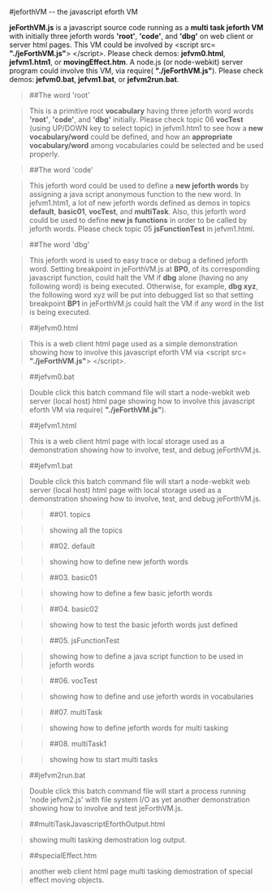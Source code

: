 #jeforthVM -- the javascript eforth VM

**jeForthVM.js** is a javascript source code running as a **multi task jeforth VM** with initially three jeforth words **'root'**, **'code'**, and **'dbg'** on web client or server html pages. This VM could be involved by &lt;script src= **"./jeForthVM.js"**> &lt;/script>. Please check demos: **jefvm0.html**, **jefvm1.htm1**, or **movingEffect.htm**. A node.js (or node-webkit) server program could involve this VM, via require( **"./jeForthVM.js"**). Please check demos: **jefvm0.bat**, **jefvm1.bat**, or **jefvm2run.bat**.

>##The word 'root'

>This is a primitive root **vocabulary** having three jeforth word words **'root'**, **'code'**, and **'dbg'** initially.
Please check topic 06 **vocTest** (using UP/DOWN key to select topic) in jefvm1.htm1 to see how a **new vocabulary/word** could be defined, and how an **appropriate vocabulary/word** among vocabularies could be selected and be used properly.

>##The word 'code'

>This jeforth word could be used to define a **new jeforth words** by assigning a java script anonymous function to the new word. In jefvm1.htm1, a lot of new jeforth words defined as demos in topics **default**, **basic01**, **vocTest**, and **multiTask**. Also, this jeforth word could be used to define **new js functions** in order to be called by jeforth words. Please check topic 05 **jsFunctionTest** in jefvm1.html.

>##The word 'dbg'

>This jeforth word is used to easy trace or debug a defined jeforth word. Setting breakpoint in jeForthVM.js at **BP0**, of its corresponding javascript function, could halt the VM if **dbg** alone (having no any following word) is being executed. Otherwise, for example, **dbg xyz**, the following word xyz will be put into debugged list so that setting breakpoint **BP1** in jeForthVM.js could halt the VM if any word in the list is being executed.

>##jefvm0.html

>This is a web client html page used as a simple demonstration showing how to involve this javascript eforth VM via &lt;script src= **"./jeForthVM.js"**> &lt;/script>.

>##jefvm0.bat

>Double click this batch command file will start a node-webkit web server (local host) html page showing how to involve this javascript eforth VM via require( **"./jeForthVM.js"**).

>##jefvm1.html

>This is a web client html page with local storage used as a demonstration showing how to involve, test, and debug jeForthVM.js.

>##jefvm1.bat

>Double click this batch command file will start a node-webkit web server (local host) html page with local storage used as a demonstration showing how to involve, test, and debug jeForthVM.js.

>>##01. topics

>>showing all the topics

>>##02. default

>>showing how to define new jeforth words

>>##03. basic01 

>>showing how to define a few basic jeforth words

>>##04. basic02 

>>showing how to test the basic jeforth words just defined

>>##05. jsFunctionTest 

>>showing how to define a java script function to be used in jeforth words

>>##06. vocTest 

>>showing how to define and use jeforth words in vocabularies

>>##07. multiTask 

>>showing how to define jeforth words for multi tasking

>>##08. multiTask1 

>>showing how to start multi tasks

>##jefvm2run.bat

>Double click this batch command file will start a process running 'node jefvm2.js' with file system I/O as yet another demonstration showing how to involve and test jeForthVM.js.

>##multiTaskJavascriptEforthOutput.html

>showing multi tasking demostration log output.

>##specialEffect.htm

>another web client html page multi tasking demostration of special effect moving objects.